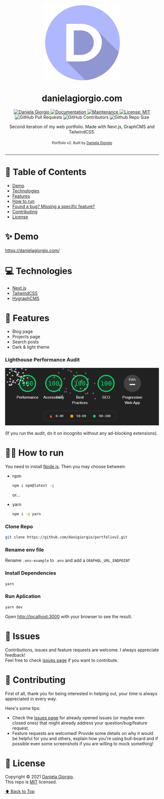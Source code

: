 <p align="center">
   <img alt="Portfolio logo" src="./.github/images/logo.png"  width="250"/>
</p>
 
<h1 align="center">danielagiorgio.com</h1>

<p align="center">	
   <a href="https://linkedin.com/in/danielagiorgio">
      <img alt="Daniela Giorgio" src="https://img.shields.io/badge/-danigiorgio-6868DF?style=flat&logo=Linkedin&logoColor=white" />
   </a>
  <a href="https://github.com/danigiorgio/portfoliov2#readme">
    <img alt="Documentation" src="https://img.shields.io/badge/documentation-yes-6868DF.svg" />
  </a>
  <a href="https://github.com/danigiorgio/portfoliov2/graphs/commit-activity">
    <img alt="Maintenance" src="https://img.shields.io/badge/Maintained%3F-yes-6868DF.svg" />
  </a>
  <a href="https://github.com/danigiorgio/portfoliov2/blob/master/LICENSE">
    <img alt="License: MIT" src="https://img.shields.io/badge/License-MIT-6868DF.svg" />
  </a>
  <img alt="GitHub Pull Requests" src="https://img.shields.io/github/issues-pr/danigiorgio/portfoliov2?color=6868DF" />
  <img alt="GitHub Contributors" src="https://img.shields.io/github/contributors/danigiorgio/portfoliov2?color=6868DF" />
  <img alt="Github Repo Size" src="https://img.shields.io/github/repo-size/danigiorgio/portfoliov2?color=6868DF" />
</p>

 <p align="center">Second iteration of my web portfolio. Made with Next.js, GraphCMS and TailwindCSS.</p>

<div align="center">
  <sub>Portfolio v2. Built by
    <a href="https://github.com/danigiorgio">Daniela Giorgio</a>
  </sub>
</div>

<br />

---

# :pushpin: Table of Contents

* [Demo](#sparkles-demo)
* [Technologies](#computer-technologies)
* [Features](#rocket-features)
* [How to run](#construction_worker_woman-how-to-run)
* [Found a bug? Missing a specific feature?](#bug-issues)
* [Contributing](#handshake-contributing)
* [License](#closed_book-license)

# :sparkles: Demo
https://danielagiorgio.com/

# :computer: Technologies

* [Next.js](https://nextjs.org/)     
* [TailwindCSS](https://tailwindcss.com)      
* [HygraphCMS](https://hygraph.com/)

# :rocket: Features

- Blog page
- Projects page
- Search posts
- Dark & light theme

### Lighthouse Performance Audit
<img alt="Perfect Google Chrome Lighthouse score" src="./.github/images/lighthouse.gif" target="_blank" />

(If you run the audit, do it on incognito without any ad-blocking extensions).
  
# :construction_worker_woman: How to run

You need to install [Node.js](https://nodejs.org/en/download/). Then you may choose between:

* npm 
  ```sh
  npm i npm@latest -g
  ```
  or...


* yarn
  ```sh
  npm i -g yarn
  ```

### Clone Repo
```bash
git clone https://github.com/danigiorgio/portfoliov2.git
```
### Rename env file
Rename `.env-example` to `.env` and add a `GRAPHQL_URL_ENDPOINT`
### Install Dependencies
```bash
yarn
```
### Run Aplication
```bash 
yarn dev 
```

Open [http://localhost:3000](http://localhost:3000) with your browser to see the result.
<br>

# :bug: Issues


Contributions, issues and feature requests are welcome. I always appreciate feedback! <br />
Feel free to check [issues page](https://github.com/danigiorgio/portfoliov2/issues) if you want to contribute.<br />


# :handshake: Contributing
First of all, thank you for being interested in helping out, your time is always appreciated in every way. 

Here's some tips:

* Check the [issues page](https://github.com/danigiorgio/portfoliov2/issues) for already opened issues (or maybe even closed ones) that might already address your question/bug/feature request.
* Feature requests are welcomed! Provide some details on why it would be helpful for you and others, explain how you're using bull-board and if possible even some screenshots if you are willing to mock something!


# :closed_book: License

Copyright © 2021 [Daniela Giorgio](https://github.com/danigiorgio).<br />
This repo is [MIT](https://github.com/danigiorgio/portfoliov2/blob/main/LICENSE) licensed.


[⬆ Back to Top](#pushpin-table-of-contents)
